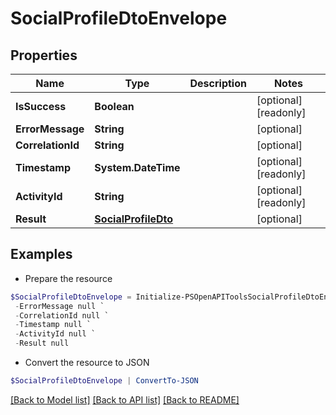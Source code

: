 # SocialProfileDtoEnvelope
## Properties

Name | Type | Description | Notes
------------ | ------------- | ------------- | -------------
**IsSuccess** | **Boolean** |  | [optional] [readonly] 
**ErrorMessage** | **String** |  | [optional] 
**CorrelationId** | **String** |  | [optional] 
**Timestamp** | **System.DateTime** |  | [optional] [readonly] 
**ActivityId** | **String** |  | [optional] [readonly] 
**Result** | [**SocialProfileDto**](SocialProfileDto.md) |  | [optional] 

## Examples

- Prepare the resource
```powershell
$SocialProfileDtoEnvelope = Initialize-PSOpenAPIToolsSocialProfileDtoEnvelope  -IsSuccess null `
 -ErrorMessage null `
 -CorrelationId null `
 -Timestamp null `
 -ActivityId null `
 -Result null
```

- Convert the resource to JSON
```powershell
$SocialProfileDtoEnvelope | ConvertTo-JSON
```

[[Back to Model list]](../README.md#documentation-for-models) [[Back to API list]](../README.md#documentation-for-api-endpoints) [[Back to README]](../README.md)

